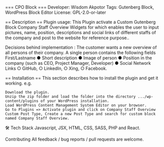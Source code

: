 

=== CPO Block ===
Developer: Wisdom Akpotor
Tags: Gutenberg Block, WordPress Block Editor
License: GPL-2.0-or-later

== Description ==
Plugin usage: This Plugin activate a Custom Gutenberg Block Company Staff Overview Widgets for which enables the user to input pictures, name, position, descriptions and social links of different staffs of the company and post to the website for reference purpose..

Decisions behind implementation : The customer wants a new overview of all persons of their company. A single person contains the following fields First/Lastname ● Short description ● Image of person ● Position in the company (such as CEO, Project Manager, Developer) ● Social Network Links ○ GitHub, ○ LinkedIn, ○ Xing, ○ Facebook.

== Installation ==
This section describes how to install the plugin and get it working. e.g.

    Download the plugin.
    Unzip the zip folder and load the folder into the directory .../wp-content/plugins of your WordPress installation.
    Load WordPress Content Management System Editor on your browser.
    Go to Plugins => Activate plugin and click on Company Staff Overview Custom Post Type, Create a new Post Type and search for custom block named Company Staff Overview.


🛠 Tech Stack
Javascript, JSX, HTML, CSS, SASS, PHP and React.

Contributing
All feedback / bug reports / pull requests are welcome.

